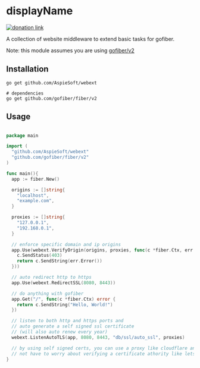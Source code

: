 # displayName

[![donation link](https://img.shields.io/badge/buy%20me%20a%20coffee-paypal-blue)](https://paypal.me/shaynejrtaylor?country.x=US&locale.x=en_US)

A collection of website middleware to extend basic tasks for gofiber.

Note: this module assumes you are using [gofiber/v2](https://github.com/gofiber/fiber)

## Installation

```shell script
go get github.com/AspieSoft/webext

# dependencies
go get github.com/gofiber/fiber/v2
```

## Usage

```go

package main

import (
  "github.com/AspieSoft/webext"
  "github.com/gofiber/fiber/v2"
)

func main(){
  app := fiber.New()

  origins := []string{
    "localhost",
    "example.com",
  }

  proxies := []string{
    "127.0.0.1",
    "192.168.0.1",
  }

  // enforce specific domain and ip origins
  app.Use(webext.VerifyOrigin(origins, proxies, func(c *fiber.Ctx, err error) error {
    c.SendStatus(403)
    return c.SendString(err.Error())
  }))

  // auto redirect http to https
  app.Use(webext.RedirectSSL(8080, 8443))

  // do anything with gofiber
  app.Get("/", func(c *fiber.Ctx) error {
    return c.SendString("Hello, World!")
  })

  // listen to both http and https ports and
  // auto generate a self signed ssl certificate
  // (will also auto renew every year)
  webext.ListenAutoTLS(app, 8080, 8443, "db/ssl/auto_ssl", proxies)

  // by using self signed certs, you can use a proxy like cloudflare and
  // not have to worry about verifying a certificate athority like lets encrypt
}

```

